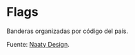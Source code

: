 # Flags

Banderas organizadas por código del país.

Fuente: [Naaty Design](https://www.content-pack.com/free-flags-icons/).

